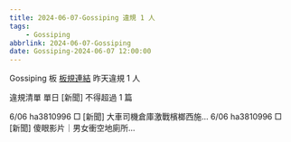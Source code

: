 ```yaml
---
title: 2024-06-07-Gossiping 違規 1 人
tags:
    - Gossiping
abbrlink: 2024-06-07-Gossiping
date: Gossiping-2024-06-07 12:00:00
---
```

Gossiping 板 [板規連結](https://www.ptt.cc/bbs/Gossiping/M.1637425085.A.07D.html)
昨天違規 1 人
<!-- more -->

違規清單
單日 [新聞] 不得超過 1 篇

6/06 ha3810996 □ [新聞] 大車司機倉庫激戰檳榔西施…
6/06 ha3810996 □ [新聞] 傻眼影片｜男女衝空地廁所…